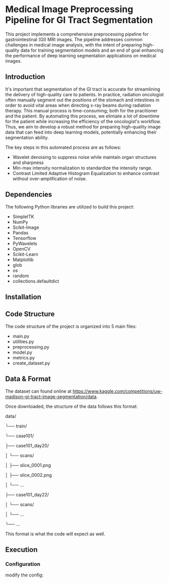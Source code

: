 # Medical Image Preprocessing Pipeline for GI Tract Segmentation

This project implements a comprehensive preprocessing pipeline for gastrointestinal (GI) MRI images. The pipeline addresses common challenges in medical image analysis, with the intent of preparing high-quality data for training segmentation models and an end of goal enhancing the performance of deep learning segmentation applications on medical images.

## Introduction

It's important that segmentation of the GI tract is accurate for streamlining the delivery of high-quality care to patients. In practice, radiation oncologist often manually segment out the positions of the stomach and intestines in order to avoid vital areas when directing x-ray beams during radiation therapy. This manual process is time-consuming; both for the pracitioner and the patient. By automating this process, we elimiate a lot of downtime for the patient while increasing the efficiency of the oncologist's workflow. Thus, we aim to develop a robust method for preparing high-quality image data that can feed into deep learning models, potentially enhancing their segmentation ability.

The key steps in this automated process are as follows:

* Wavelet denoising to suppress noise while maintain organ structures and sharpness
* Min-max intensity normalization to standardize the intensity range.
* Contrast Limited Adaptive Histogram Equalization to enhance contrast without over-amplification of noise.

## Dependencies
The following Python libraries are utilized to build this project:

* SimpleITK
* NumPy
* Scikit-Image
* Pandas
* Tensorflow
* PyWavelets
* OpenCV
* Scikit-Learn
* Matplotlib
* glob
* os
* random
* collections.defaultdict

## Installation
## Code Structure
The code structure of the project is organized into 5 main files:
* main.py
* utilities.py
* preprocessing.py
* model.py
* metrics.py
* create_dataset.py

## Data & Format

The dataset can found online at https://www.kaggle.com/competitions/uw-madison-gi-tract-image-segmentation/data.

Once downloaded, the structure of the data follows this format:

data/ 

└── train/ 

└── case101/ 

├── case101_day20/

│   └── scans/

│       ├── slice_0001.png

│       ├── slice_0002.png

│       └── ...

├── case101_day22/

│   └── scans/

│       └── ...

└── ...

This format is what the code will expect as well.

## Execution
### Configuration
modify the config:




